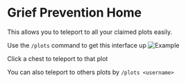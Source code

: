 # Grief Prevention Home
This allows you to teleport to all your claimed plots easily.

Use the `/plots` command to get this interface up
![Example](https://cdn.modrinth.com/data/cached_images/a48f6c521c56eb7f28e93ca9f7a2bd0cffcb7b84.webp)

Click a chest to teleport to that plot

You can also teleport to others plots by `/plots <username>`
